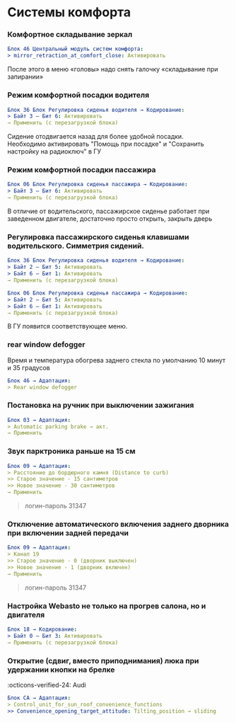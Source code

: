 
# Системы комфорта

### Комфортное складывание зеркал

``` yaml
Блок 46 Центральный модуль систем комфорта:
> mirror_retraction_at_comfort_close: Активировать
```
После этого в меню «головы» надо снять галочку «складывание при запирании»

### Режим комфортной посадки водителя

``` yaml
Блок 36 Блок Регулировка сиденья водителя → Кодирование:
> Байт 3 – Бит 6: Активировать 
→ Применить (с перезагрузкой блока)
```
Сидение отодвигается назад для более удобной посадки.  
Необходимо активировать "Помощь при посадке" и "Сохранить настройку на радиоключ" в ГУ

### Режим комфортной посадки пассажира

``` yaml
Блок 06 Блок Регулировка сиденья пассажира → Кодирование:
> Байт 3 – Бит 6: Активировать 
→ Применить (с перезагрузкой блока)
```

В отличие от водительского, пассажирское сиденье работает при заведенном двигателе, достаточно просто открыть, закрыть дверь

###  Регулировка пассажирского сиденья клавишами водительского. Симметрия сидений.

``` yaml
Блок 36 Блок Регулировка сиденья водителя → Кодирование:
> Байт 2 – Бит 5: Активировать 
> Байт 6 – Бит 1: Активировать 
→ Применить (с перезагрузкой блока)
```
``` yaml
Блок 06 Блок Регулировка сиденья пассажира → Кодирование:
> Байт 2 – Бит 5: Активировать 
> Байт 6 – Бит 1: Активировать 
→ Применить (с перезагрузкой блока)
```

В ГУ появится соответствующее меню.

### rear window defogger

Время и температура обогрева заднего стекла по умолчанию 10 минут и 35 градусов

``` yaml
Блок 46 → Адаптация:
> Rear window defogger
```

### Постановка на ручник при выключении зажигания

``` yaml
Блок 03 → Адаптация:
> Automatic parking brake → акт.
→ Применить
```

### Звук парктроника раньше на 15 см

``` yaml
Блок 09 → Адаптация:
> Расстояние до бордюрного камня (Distance to curb)
>> Старое значение - 15 сантиметров
>> Новое значение - 30 сантиметров
→ Применить
```

> логин-пароль 31347	

### Отключение автоматического включения заднего дворника при включении задней передачи

``` yaml
Блок 09 → Адаптация:
> Канал 19
>> Старое значение - 0 (дворник выключен)
>> Новое значение - 1 (дворник включен)
→ Применить
```

> логин-пароль 31347	

### Настройка Webasto не только на прогрев салона, но и двигателя

``` yaml
Блок 18 → Кодирование:
> Байт 0 – Бит 3: Активировать 
→ Применить (с перезагрузкой блока)
```

### Открытие (сдвиг, вместо приподнимания) люка при удержании кнопки на брелке
:octicons-verified-24: Audi
``` yaml
Блок CA → Адаптация:
> Control_unit_for_sun_roof_convenience_functions
>> Convenience_opening_target_attitude: Tilting_position → sliding
```